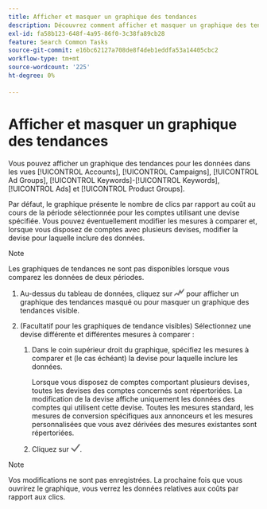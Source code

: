 ```yaml
---
title: Afficher et masquer un graphique des tendances
description: Découvrez comment afficher et masquer un graphique des tendances pour les données dans certaines vues de gestion de campagne.
exl-id: fa58b123-648f-4a95-86f0-3c38fa89cb28
feature: Search Common Tasks
source-git-commit: e16bc62127a708de8f4deb1eddfa53a14405cbc2
workflow-type: tm+mt
source-wordcount: '225'
ht-degree: 0%

---
```


# Afficher et masquer un graphique des tendances

Vous pouvez afficher un graphique des tendances pour les données dans les vues [!UICONTROL Accounts], [!UICONTROL Campaigns], [!UICONTROL Ad Groups], [!UICONTROL Keywords]-[!UICONTROL Keywords], [!UICONTROL Ads] et [!UICONTROL Product Groups].

Par défaut, le graphique présente le nombre de clics par rapport au coût au cours de la période sélectionnée pour les comptes utilisant une devise spécifiée. Vous pouvez éventuellement modifier les mesures à comparer et, lorsque vous disposez de comptes avec plusieurs devises, modifier la devise pour laquelle inclure des données.

>[!NOTE]
>
>Les graphiques de tendances ne sont pas disponibles lorsque vous comparez les données de deux périodes.

1. Au-dessus du tableau de données, cliquez sur ![Graphiques](/help/search-social-commerce/assets/trend-chart.png "Graphiques") pour afficher un graphique des tendances masqué ou pour masquer un graphique des tendances visible.

1. (Facultatif pour les graphiques de tendance visibles) Sélectionnez une devise différente et différentes mesures à comparer :

   1. Dans le coin supérieur droit du graphique, spécifiez les mesures à comparer et (le cas échéant) la devise pour laquelle inclure les données.

      Lorsque vous disposez de comptes comportant plusieurs devises, toutes les devises des comptes concernés sont répertoriées. La modification de la devise affiche uniquement les données des comptes qui utilisent cette devise. Toutes les mesures standard, les mesures de conversion spécifiques aux annonceurs et les mesures personnalisées que vous avez dérivées des mesures existantes sont répertoriées.

   1. Cliquez sur ![Enregistrer](/help/search-social-commerce/assets/save-checkmark.png "Enregistrer").

>[!NOTE]
>
>Vos modifications ne sont pas enregistrées. La prochaine fois que vous ouvrirez le graphique, vous verrez les données relatives aux coûts par rapport aux clics.
